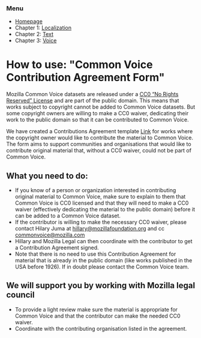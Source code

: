### Menu
- [Homepage](https://common-voice.github.io/community-playbook/)
- Chapter 1: [Localization](https://common-voice.github.io/community-playbook/sub_pages/Localization.html)
- Chapter 2: [Text](https://common-voice.github.io/community-playbook/sub_pages/text.html)
- Chapter 3: [Voice](https://common-voice.github.io/community-playbook/sub_pages/voice.html)


# How to use: "Common Voice Contribution Agreement Form"

Mozilla Common Voice datasets are released under a [CC0 “No Rights Reserved” License](https://creativecommons.org/share-your-work/public-domain/cc0/) and are part of the public domain. 
This means that works subject to copyright cannot be added to Common Voice datasets. 
But some copyright owners are willing to make a CC0 waiver, dedicating their work to the public domain so that it can be contributed to Common Voice.

We have created a Contributions Agreement template [Link](https://github.com/common-voice/community-playbook/blob/draft/sub_pages/Common%20Voice%20ContributionAgmt%20-%20%5B1722573%5D%20-%20Template.pdf) for works where the copyright owner would like to contribute the material to Common Voice. 
The form aims to support communities and organisations that would like to contribute original material that, without a CC0 waiver, could not be part of Common Voice.

## What you need to do:

* If you know of a person or organization interested in contributing original material to Common Voice, make sure to explain to them that Common Voice is CC0 licensed and that they will need to make a CC0 waiver (effectively dedicating the material to the public domain) before it can be added to a Common Voice dataset.
* If the contributor is willing to make the necessary CC0 waiver, please contact Hilary Juma  at hillary@mozillafoundation.org and cc commonvoice@mozilla.com 
* Hillary and Mozilla Legal can then coordinate with the contributor to get a Contribution Agreement signed.
* Note that there is no need to use this Contribution Agreement for material that is already in the public domain (like works published in the USA before 1926). If in doubt please contact the Common Voice team.

## We will support you by working with Mozilla legal council

* To provide a light review make sure the material is appropriate for Common Voice and that the contributor can make the needed CC0 waiver.
* Coordinate with the contributing organisation listed in the agreement.
